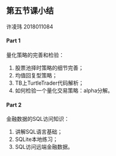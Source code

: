 ## 第五节课小结

许凌玮  2018011084

#### Part 1

量化策略的完善和检验：

1. 股票池择时策略的细节完善；
3. 均值回复型策略；
3. TB上TurtleTrader代码解析；
4. 如何检验一个量化交易策略：alpha分解。



#### Part 2

金融数据的SQL访问知识：

1. 讲解SQL语言基础；
2. SQLite本地练习；
3. SQL访问远端金融数据。







